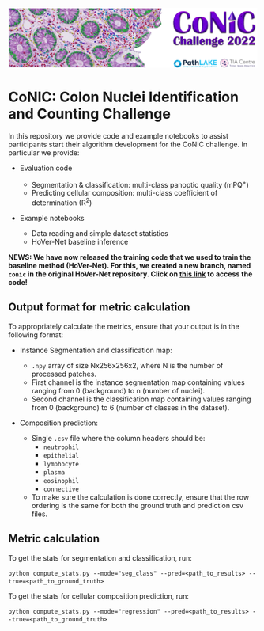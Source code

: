 <p align="center">
  <img src="doc/conic_banner.png">
</p>

# CoNIC: Colon Nuclei Identification and Counting Challenge

In this repository we provide code and example notebooks to assist participants start their algorithm development for the CoNIC challenge. In particular we provide:

- Evaluation code
  - Segmentation & classification: multi-class panoptic quality (mPQ<sup>+</sup>)
  - Predicting cellular composition: multi-class coefficient of determination (R<sup>2</sup>)

- Example notebooks
  - Data reading and simple dataset statistics
  - HoVer-Net baseline inference

**NEWS: We have now released the training code that we used to train the baseline method (HoVer-Net). For this, we created a new branch, named `conic` in the original HoVer-Net repository. Click on [this link](https://github.com/vqdang/hover_net/tree/conic) to access the code!**

## Output format for metric calculation

To appropriately calculate the metrics, ensure that your output is in the following format:

- Instance Segmentation and classification map:
    - `.npy` array of size Nx256x256x2, where N is the number of processed patches.
    - First channel is the instance segmentation map containing values ranging from 0 (background) to n (number of nuclei).
    - Second channel is the classification map containing values ranging from 0 (background) to 6 (number of classes in the dataset).
  
- Composition prediction:
  - Single `.csv` file where the column headers should be:
    - `neutrophil`
    - `epithelial`
    - `lymphocyte`
    - `plasma`
    - `eosinophil`
    - `connective`
  - To make sure the calculation is done correctly, ensure that the row ordering is the same for both the ground truth and prediction csv files.

## Metric calculation
  To get the stats for segmentation and classification, run:

  ```
  python compute_stats.py --mode="seg_class" --pred=<path_to_results> --true=<path_to_ground_truth>
  ```
  
  To get the stats for cellular composition prediction, run:

  ```
  python compute_stats.py --mode="regression" --pred=<path_to_results> --true=<path_to_ground_truth>
  ```

  

